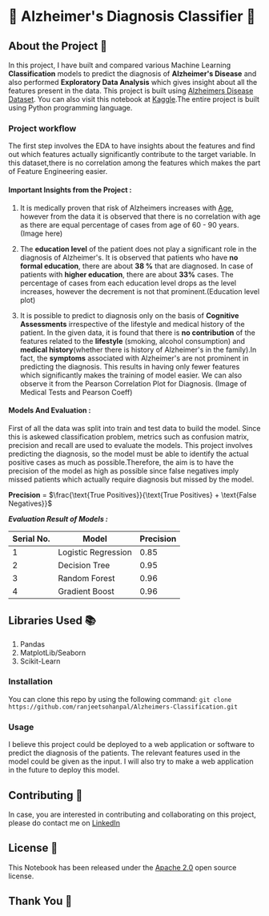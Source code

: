 # 🧠 Alzheimer's Diagnosis Classifier 🧠

## About the Project 🔰
In this project, I have built and compared various Machine Learning **Classification** models to predict the diagnosis of **Alzheimer's Disease** and also performed **Exploratory Data Analysis** which gives insight about all the features present in the data. This project is built using [Alzheimers Disease Dataset](https://www.kaggle.com/datasets/rabieelkharoua/alzheimers-disease-dataset). You can also visit this notebook at [Kaggle](https://www.kaggle.com/code/ranjeetsohanpal/alzheimers-classifier-eda-gridsearch).The entire project is built using Python programming language.

### Project workflow
The first step involves the EDA to have insights about the features and find out which features actually significantly contribute to the target variable. In this dataset,there is no correlation among the features which makes the part of Feature Engineering easier.

#### Important Insights from the Project : 
1. It is medically proven that risk of Alzheimers increases with [Age](https://www.nia.nih.gov/health/alzheimers-causes-and-risk-factors/what-causes-alzheimers-disease#:~:text=Age%20is%20the%20biggest%20known,their%20risk%20of%20Alzheimer's%20increases.), however from the data it is observed that there is no correlation with age as there are equal percentage of cases from age of 60 - 90 years. (Image here)

2. The **education level** of the patient does not play a significant role in the diagnosis of Alzheimer's. It is observed that patients who have **no formal education**, there are about **38 %** that are diagnosed. In case of patients with **higher education**, there are about **33%** cases. The percentage of cases from each education level drops as the level increases, however the decrement is not that prominent.(Education level plot)


3. It is possible to predict to diagnosis only on the basis of **Cognitive Assessments** irrespective of the lifestyle and medical history of the patient. In the given data, it is found that there is **no contribution** of the features related to the **lifestyle** (smoking, alcohol consumption) and **medical history**(whether there is history of Alzheimer's in the family).In fact, the **symptoms** associated with Alzheimer's are not prominent in predicting the diagnosis. This results in having only fewer features which significantly makes the training of model easier.
We can also observe it from the Pearson Correlation Plot for Diagnosis.
   (Image of Medical Tests and Pearson Coeff)

#### Models And Evaluation :
First of all the data was split into train and test data to build the model. Since this is askewed classification problem, metrics such as confusion matrix, precision and recall are used to evaluate the models. This project involves predicting the diagnosis, so the model must be able to identify the actual positive cases as much as possible.Therefore, the aim is to have the precision of the model as high as possible since false negatives imply missed patients which actually require diagnosis but missed by the model.

**Precision** = $\\frac{\text{True Positives}}{\text{True Positives} + \text{False Negatives}}\$

***Evaluation Result of Models :***

| Serial No. | Model                 | Precision |
|------------|-----------------------|-----------|
| 1          | Logistic Regression   | 0.85      |
| 2          | Decision Tree         | 0.95      |
| 3          | Random Forest         | 0.96      |
| 4          | Gradient Boost        | 0.96      |


## Libraries Used 📚
  1. Pandas
  2. MatplotLib/Seaborn
  3. Scikit-Learn

### Installation 
You can clone this repo by using the following command: 
    `git clone https://github.com/ranjeetsohanpal/Alzheimers-Classification.git`

### Usage
I believe this project could be deployed to a web application or software to predict the diagnosis of the patients. The relevant features used in the model could be given as the input. I will also try to make a web application in the future to deploy this model.

## Contributing 🤝
In case, you are interested in contributing and collaborating on this project, please do contact me on [LinkedIn](www.linkedin.com/in/ranjeetsinghiitrpr)

## License 📃
This Notebook has been released under the [Apache 2.0](https://www.apache.org/licenses/LICENSE-2.0) open source license.

## Thank You 🙏
